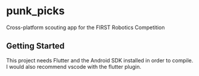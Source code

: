 # punk_picks

Cross-platform scouting app for the FIRST Robotics Competition

## Getting Started

This project needs Flutter and the Android SDK installed in order to compile. I would also recommend vscode with the flutter plugin.